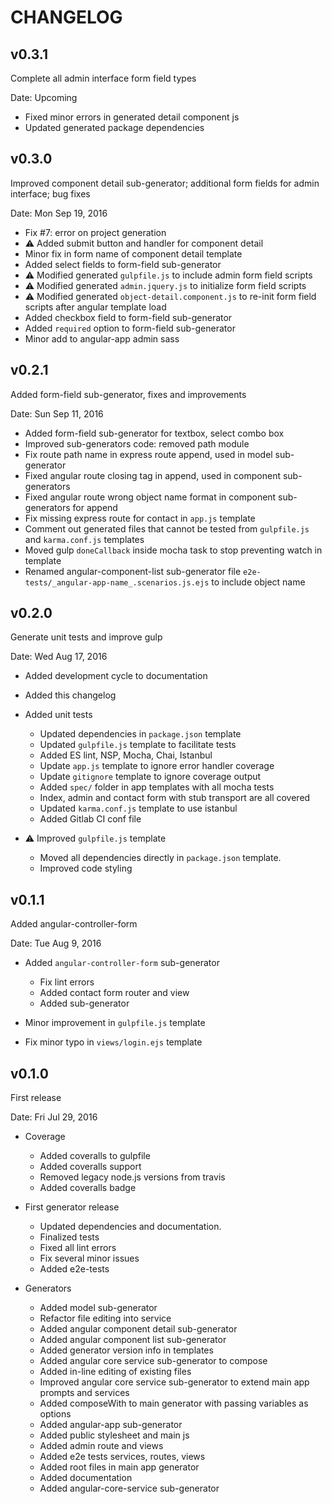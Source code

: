 CHANGELOG
=========

v0.3.1
------

Complete all admin interface form field types

Date: Upcoming

- Fixed minor errors in generated detail component js
- Updated generated package dependencies

v0.3.0
------

Improved component detail sub-generator; additional form fields for admin interface; bug fixes

Date: Mon Sep 19, 2016

- Fix #7: error on project generation
- :warning: Added submit button and handler for component detail
- Minor fix in form name of component detail template
- Added select fields to form-field sub-generator
- :warning: Modified generated `gulpfile.js` to include admin form field scripts
- :warning: Modified generated `admin.jquery.js` to initialize form field scripts
- :warning: Modified generated `object-detail.component.js` to re-init form field scripts after angular template load
- Added checkbox field to form-field sub-generator
- Added `required` option to form-field sub-generator
- Minor add to angular-app admin sass

v0.2.1
------

Added form-field sub-generator, fixes and improvements

Date: Sun Sep 11, 2016

- Added form-field sub-generator for textbox, select combo box
- Improved sub-generators code: removed path module
- Fix route path name in express route append, used in model sub-generator
- Fixed angular route closing tag in append, used in component sub-generators
- Fixed angular route wrong object name format in component sub-generators for append
- Fix missing express route for contact in `app.js` template
- Comment out generated files that cannot be tested from `gulpfile.js` and `karma.conf.js` templates
- Moved gulp `doneCallback` inside mocha task to stop preventing watch in template
- Renamed angular-component-list sub-generator file `e2e-tests/_angular-app-name_.scenarios.js.ejs`
  to include object name

v0.2.0
------

Generate unit tests and improve gulp

Date: Wed Aug 17, 2016

- Added development cycle to documentation
- Added this changelog

- Added unit tests
  - Updated dependencies in `package.json` template
  - Updated `gulpfile.js` template to facilitate tests
  - Added ES lint, NSP, Mocha, Chai, Istanbul
  - Update `app.js` template to ignore error handler coverage
  - Update `gitignore` template to ignore coverage output
  - Added `spec/` folder in app templates with all mocha tests
  - Index, admin and contact form with stub transport are all covered
  - Updated `karma.conf.js` template to use istanbul
  - Added Gitlab CI conf file 

- :warning: Improved `gulpfile.js` template
  - Moved all dependencies directly in `package.json` template.
  - Improved code styling

v0.1.1
------

Added angular-controller-form

Date: Tue Aug 9, 2016

- Added `angular-controller-form` sub-generator
  - Fix lint errors
  - Added contact form router and view
  - Added sub-generator

- Minor improvement in `gulpfile.js` template
- Fix minor typo in `views/login.ejs` template

v0.1.0
------

First release

Date: Fri Jul 29, 2016

- Coverage
  - Added coveralls to gulpfile
  - Added coveralls support
  - Removed legacy node.js versions from travis
  - Added coveralls badge

- First generator release
  - Updated dependencies and documentation.
  - Finalized tests
  - Fixed all lint errors
  - Fix several minor issues
  - Added e2e-tests

- Generators
  - Added model sub-generator
  - Refactor file editing into service
  - Added angular component detail sub-generator
  - Added angular component list sub-generator
  - Added generator version info in templates
  - Added angular core service sub-generator to compose
  - Added in-line editing of existing files
  - Improved angular core service sub-generator to extend main app prompts and services
  - Added composeWith to main generator with passing variables as options
  - Added angular-app sub-generator
  - Added public stylesheet and main js
  - Added admin route and views
  - Added e2e tests services, routes, views
  - Added root files in main app generator
  - Added documentation
  - Added angular-core-service sub-generator
